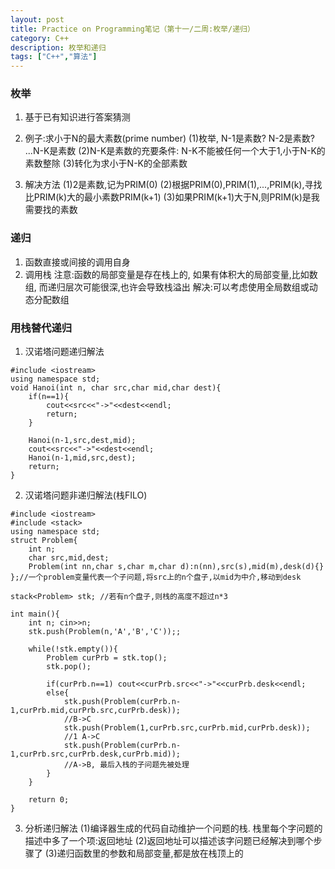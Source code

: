 ```yaml
---
layout: post
title: Practice on Programming笔记（第十一/二周:枚举/递归）
category: C++
description: 枚举和递归
tags: ["C++","算法"]
---
```


### 枚举
1. 基于已有知识进行答案猜测

2. 例子:求小于N的最大素数(prime number)
(1)枚举, N-1是素数? N-2是素数? ...N-K是素数
(2)N-K是素数的充要条件: N-K不能被任何一个大于1,小于N-K的素数整除
(3)转化为求小于N-K的全部素数

3. 解决方法
(1)2是素数,记为PRIM(0)
(2)根据PRIM(0),PRIM(1),...,PRIM(k),寻找比PRIM(k)大的最小素数PRIM(k+1)
(3)如果PRIM(k+1)大于N,则PRIM(k)是我需要找的素数

### 递归
1. 函数直接或间接的调用自身
2. 调用栈
注意:函数的局部变量是存在栈上的, 如果有体积大的局部变量,比如数组,
而递归层次可能很深,也许会导致栈溢出
解决:可以考虑使用全局数组或动态分配数组

### 用栈替代递归
1. 汉诺塔问题递归解法

```
#include <iostream>
using namespace std;
void Hanoi(int n, char src,char mid,char dest){
	if(n==1){
		cout<<src<<"->"<<dest<<endl;
		return;
	}
	
	Hanoi(n-1,src,dest,mid);
	cout<<src<<"->"<<dest<<endl;
	Hanoi(n-1,mid,src,dest);
	return;
}
```

2. 汉诺塔问题非递归解法(栈FILO)

```
#include <iostream>
#include <stack>
using namespace std;
struct Problem{
	int n;
	char src,mid,dest;
	Problem(int nn,char s,char m,char d):n(nn),src(s),mid(m),desk(d){}
};//一个problem变量代表一个子问题,将src上的n个盘子,以mid为中介,移动到desk

stack<Problem> stk; //若有n个盘子,则栈的高度不超过n*3

int main(){
	int n; cin>>n;
	stk.push(Problem(n,'A','B','C'));;
	
	while(!stk.empty()){
		Problem curPrb = stk.top();
		stk.pop();
		
		if(curPrb.n==1) cout<<curPrb.src<<"->"<<curPrb.desk<<endl;
		else{
			stk.push(Problem(curPrb.n-1,curPrb.mid,curPrb.src,curPrb.desk));
			//B->C
			stk.push(Problem(1,curPrb.src,curPrb.mid,curPrb.desk));
			//1 A->C
			stk.push(Problem(curPrb.n-1,curPrb.src,curPrb.desk,curPrb.mid));
			//A->B, 最后入栈的子问题先被处理
		}
	}
	
	return 0;
}
```

3. 分析递归解法
(1)编译器生成的代码自动维护一个问题的栈. 栈里每个字问题的描述中多了一个项:返回地址
(2)返回地址可以描述该字问题已经解决到哪个步骤了
(3)递归函数里的参数和局部变量,都是放在栈顶上的